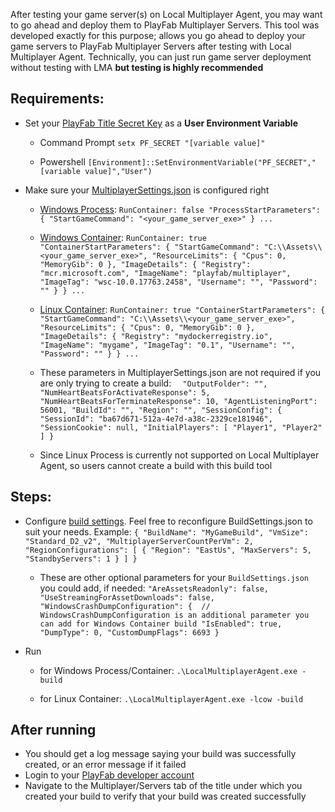 ﻿After testing your game server(s) on Local Multiplayer Agent, you may want to go ahead and deploy them to PlayFab Multiplayer Servers.
This tool was developed exactly for this purpose; allows you go ahead to deploy your game servers to PlayFab Multiplayer Servers after testing with Local Multiplayer Agent.
Technically, you can just run game server deployment without testing with LMA **but testing is highly recommended**

## Requirements:
- Set your [PlayFab Title Secret Key](https://docs.microsoft.com/en-us/gaming/playfab/gamemanager/secret-key-management) as a **User Environment Variable**
    - Command Prompt
    `setx PF_SECRET "[variable value]"`

    - Powershell
    `[Environment]::SetEnvironmentVariable("PF_SECRET","[variable value]","User")`

- Make sure your [MultiplayerSettings.json](../MultiplayerSettings.json) is configured right
    - [Windows Process](https://docs.microsoft.com/en-us/gaming/playfab/features/multiplayer/servers/localmultiplayeragent/run-process-based-gameserver):
        `RunContainer: false
        "ProcessStartParameters": {
            "StartGameCommand": "<your_game_server_exe>"
        }
        ...`
    - [Windows Container](https://docs.microsoft.com/en-us/gaming/playfab/features/multiplayer/servers/localmultiplayeragent/run-container-gameserver):
        `RunContainer: true
        "ContainerStartParameters": {
            "StartGameCommand": "C:\\Assets\\<your_game_server_exe>",
            "ResourceLimits": {
                "Cpus": 0,
                "MemoryGib": 0
            },
            "ImageDetails": {
                "Registry": "mcr.microsoft.com",
                "ImageName": "playfab/multiplayer",
                "ImageTag": "wsc-10.0.17763.2458",
                "Username": "",
                "Password": ""
             }
        }
        ...`
    - [Linux Container](https://docs.microsoft.com/en-us/gaming/playfab/features/multiplayer/servers/localmultiplayeragent/run-container-gameserver):
        `RunContainer: true
        "ContainerStartParameters": {
            "StartGameCommand": "C:\\Assets\\<your_game_server_exe>",
            "ResourceLimits": {
                "Cpus": 0,
                "MemoryGib": 0
            },
            "ImageDetails": {
                "Registry": "mydockerregistry.io",
                "ImageName": "mygame",
                "ImageTag": "0.1",
                "Username": "",
                "Password": ""
             }
        }
        ...`

    - These parameters in MultiplayerSettings.json are not required if you are only trying to create a build:
    `  
    "OutputFolder": "",
    "NumHeartBeatsForActivateResponse": 5,
    "NumHeartBeatsForTerminateResponse": 10,
    "AgentListeningPort": 56001,
    "BuildId": "",
    "Region": "",
    "SessionConfig": {
        "SessionId": "ba67d671-512a-4e7d-a38c-2329ce181946",
        "SessionCookie": null,
        "InitialPlayers": [ "Player1", "Player2" ]
    }
    `

    - Since Linux Process is currently not supported on Local Multiplayer Agent, so users cannot create a build with this build tool

## Steps:

- Configure [build settings](./BuildSettings.json). Feel free to reconfigure BuildSettings.json to suit your needs. Example:
`
{
    "BuildName": "MyGameBuild",
    "VmSize": "Standard_D2_v2",
    "MultiplayerServerCountPerVm": 2,
    "RegionConfigurations": [
        {
            "Region": "EastUs",
            "MaxServers": 5,
            "StandbyServers": 1
        }
    ]
}
`

    - These are other optional parameters for your `BuildSettings.json` you could add, if needed:
    `
    "AreAssetsReadonly": false,
    "UseStreamingForAssetDownloads": false,
    "WindowsCrashDumpConfiguration": {  // WindowsCrashDumpConfiguration is an additional parameter you can add for Windows Container build
        "IsEnabled": true,
        "DumpType": 0,
        "CustomDumpFlags": 6693
        }
    `

- Run 
    - for Windows Process/Container:
    `.\LocalMultiplayerAgent.exe -build`

    - for Linux Container:
    `.\LocalMultiplayerAgent.exe -lcow -build`


## After running
- You should get a log message saying your build was successfully created, or an error message if it failed
- Login to your [PlayFab developer account](https://developer.playfab.com/en-us/login) 
- Navigate to the Multiplayer/Servers tab of the title under which you created your build to verify that your build was created successfully